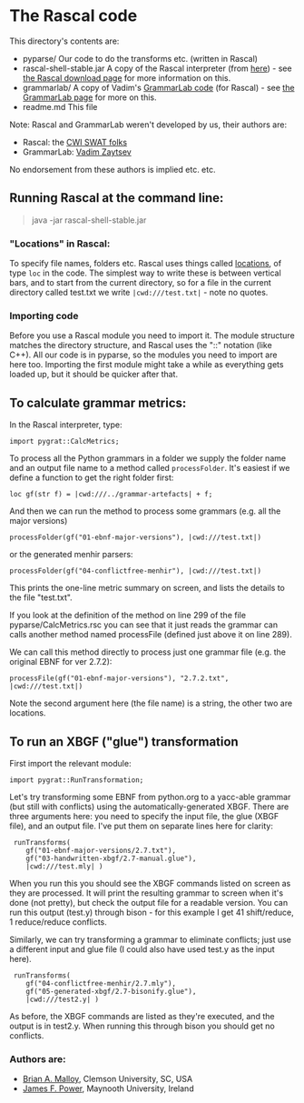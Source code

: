 # The Rascal code

This directory's contents are:

* pyparse/  Our code to do the transforms etc. (written in Rascal)
* rascal-shell-stable.jar  A copy of the Rascal interpreter (from [here](http://update.rascal-mpl.org/console/rascal-shell-stable.jar))  - see [the Rascal download page](http://www.rascal-mpl.org/start/) for more information on this.
* grammarlab/  A copy of Vadim's [GrammarLab code](https://github.com/cwi-swat/grammarlab) (for Rascal) - see [the GrammarLab page](http://grammarware.github.io/lab/index.html) for more on this.
* readme.md This file

Note: Rascal and GrammarLab weren't developed by us, their authors are:
* Rascal: the [CWI SWAT folks](http://www.cwi.nl/research-groups/Software-Analysis-and-Transformation)
* GrammarLab: [Vadim Zaytsev](http://grammarware.github.io/)

No endorsement from these authors is implied etc. etc.


## Running Rascal at the command line:

>  java  -jar  rascal-shell-stable.jar


### "Locations" in Rascal:

To specify file names, folders etc. Rascal uses things called
[locations](http://tutor.rascal-mpl.org/Rascal/Expressions/Values/Location/Location.html),
of type `loc` in the code.  The simplest way to write these is between
vertical bars, and to start from the current directory, so for a file
in the current directory called test.txt we write `|cwd:///test.txt|` -
note no quotes.

### Importing code

Before you use a Rascal module you need to import it.  The module
structure matches the directory structure, and Rascal uses the "::"
notation (like C++). All our code is in pyparse, so the modules you
need to import are here too.  Importing the first module might take a
while as everything gets loaded up, but it should be quicker after
that.


## To calculate grammar metrics:

In the Rascal interpreter, type:

```Rascal
import pygrat::CalcMetrics;
```

To process all the Python grammars in a folder we supply the folder
name and an output file name to a method called `processFolder`.
It's easiest if we define a function to get the right folder first:
```Rascal
loc gf(str f) = |cwd:///../grammar-artefacts| + f; 
```

And then we can run the method to process some grammars (e.g. all the
major versions)

```Rascal
processFolder(gf("01-ebnf-major-versions"), |cwd:///test.txt|)
```

or the generated menhir parsers:

```Rascal
processFolder(gf("04-conflictfree-menhir"), |cwd:///test.txt|)
```

This prints the one-line metric summary on screen, and lists the
details to the file "test.txt".

If you look at the definition of the method on line 299 of the file
pyparse/CalcMetrics.rsc you can see that it just reads the grammar can
calls another method named processFile (defined just above it on line
289).

We can call this method directly to process just one grammar file
(e.g. the original EBNF for ver 2.7.2):

```Rascal
processFile(gf("01-ebnf-major-versions"), "2.7.2.txt", |cwd:///test.txt|)
```

Note the second argument here (the file name) is a string, the other
two are locations.


## To run an XBGF ("glue") transformation

First import the relevant module:

```Rascal
import pygrat::RunTransformation;
```

Let's try transforming some EBNF from python.org to a yacc-able
grammar (but still with conflicts) using the automatically-generated
XBGF.  There are three arguments here: you need to specify the input
file, the glue (XBGF file), and an output file.  I've put them on
separate lines here for clarity:

```Rascal
 runTransforms(
    gf("01-ebnf-major-versions/2.7.txt"), 
    gf("03-handwritten-xbgf/2.7-manual.glue"), 
    |cwd:///test.mly| )
```

When you run this you should see the XBGF commands listed on screen as
they are processed.  It will print the resulting grammar to screen
when it's done (not pretty), but check the output file for a readable
version.  You can run this output (test.y) through bison - for this
example I get 41 shift/reduce, 1 reduce/reduce conflicts.

Similarly, we can try transforming a grammar to eliminate conflicts;
just use a different input and glue file (I could also have used
test.y as the input here).

```Rascal
 runTransforms(
    gf("04-conflictfree-menhir/2.7.mly"), 
    gf("05-generated-xbgf/2.7-bisonify.glue"), 
    |cwd:///test2.y| )
```
As before, the XBGF commands are listed as they're executed, and the
output is in test2.y.  When running this through bison you should get
no conflicts.


### Authors are:
* [Brian A. Malloy](http://www.brianmalloy.com/), Clemson University, SC, USA
* [James F. Power](http://www.cs.nuim.ie/~jpower/), Maynooth University, Ireland


